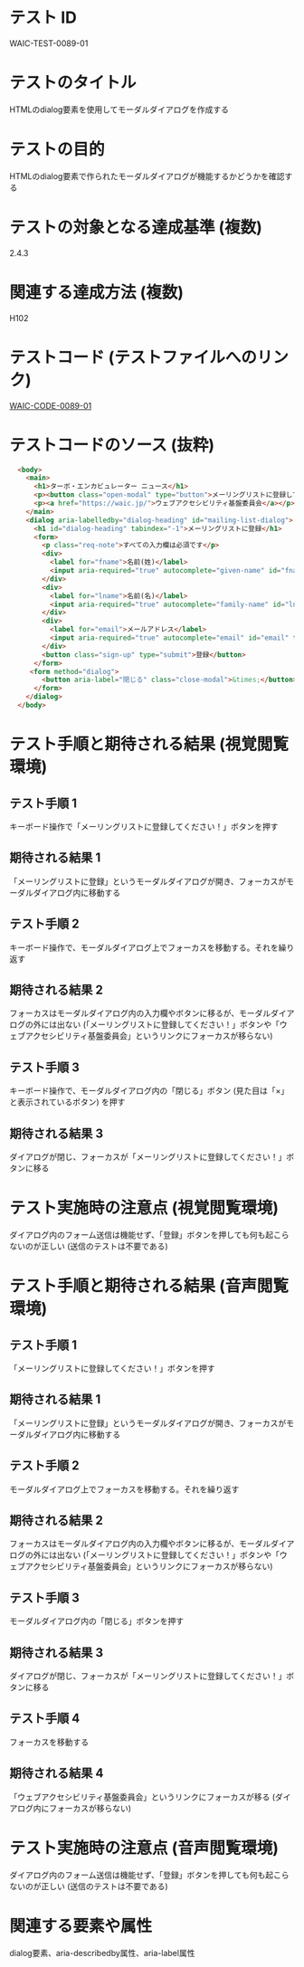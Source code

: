 # テスト ID

WAIC-TEST-0089-01

# テストのタイトル

HTMLのdialog要素を使用してモーダルダイアログを作成する

# テストの目的

HTMLのdialog要素で作られたモーダルダイアログが機能するかどうかを確認する

# テストの対象となる達成基準 (複数)

2.4.3

# 関連する達成方法 (複数)

H102

# テストコード (テストファイルへのリンク)

[WAIC-CODE-0089-01](https://waic.github.io/as_test/WAIC-CODE/WAIC-CODE-0089-01.html)

# テストコードのソース (抜粋)

```HTML
  <body>
    <main>
      <h1>ターボ・エンカビュレーター ニュース</h1>
      <p><button class="open-modal" type="button">メーリングリストに登録してください！</button></p>
      <p><a href="https://waic.jp/">ウェブアクセシビリティ基盤委員会</a></p>
    </main>
    <dialog aria-labelledby="dialog-heading" id="mailing-list-dialog">
      <h1 id="dialog-heading" tabindex="-1">メーリングリストに登録</h1>
      <form>
        <p class="req-note">すべての入力欄は必須です</p>
        <div>
          <label for="fname">名前(姓)</label>
          <input aria-required="true" autocomplete="given-name" id="fname" type="text">
        </div>
        <div>
          <label for="lname">名前(名)</label>
          <input aria-required="true" autocomplete="family-name" id="lname" type="text">
        </div>
        <div>
          <label for="email">メールアドレス</label>
          <input aria-required="true" autocomplete="email" id="email" type="text">
        </div>
        <button class="sign-up" type="submit">登録</button>
      </form>
     <form method="dialog">
        <button aria-label="閉じる" class="close-modal">&times;</button>
      </form>
    </dialog>
  </body>
```

# テスト手順と期待される結果 (視覚閲覧環境)

## テスト手順 1

キーボード操作で「メーリングリストに登録してください！」ボタンを押す

## 期待される結果 1

「メーリングリストに登録」というモーダルダイアログが開き、フォーカスがモーダルダイアログ内に移動する

## テスト手順 2

キーボード操作で、モーダルダイアログ上でフォーカスを移動する。それを繰り返す

## 期待される結果 2

フォーカスはモーダルダイアログ内の入力欄やボタンに移るが、モーダルダイアログの外には出ない (「メーリングリストに登録してください！」ボタンや「ウェブアクセシビリティ基盤委員会」というリンクにフォーカスが移らない)

## テスト手順 3

キーボード操作で、モーダルダイアログ内の「閉じる」ボタン (見た目は「×」と表示されているボタン) を押す

## 期待される結果 3

ダイアログが閉じ、フォーカスが「メーリングリストに登録してください！」ボタンに移る

# テスト実施時の注意点 (視覚閲覧環境)

ダイアログ内のフォーム送信は機能せず、「登録」ボタンを押しても何も起こらないのが正しい (送信のテストは不要である)

# テスト手順と期待される結果 (音声閲覧環境)

## テスト手順 1

「メーリングリストに登録してください！」ボタンを押す

## 期待される結果 1

「メーリングリストに登録」というモーダルダイアログが開き、フォーカスがモーダルダイアログ内に移動する

## テスト手順 2

モーダルダイアログ上でフォーカスを移動する。それを繰り返す

## 期待される結果 2

フォーカスはモーダルダイアログ内の入力欄やボタンに移るが、モーダルダイアログの外には出ない (「メーリングリストに登録してください！」ボタンや「ウェブアクセシビリティ基盤委員会」というリンクにフォーカスが移らない)

## テスト手順 3

モーダルダイアログ内の「閉じる」ボタンを押す

## 期待される結果 3

ダイアログが閉じ、フォーカスが「メーリングリストに登録してください！」ボタンに移る

## テスト手順 4

フォーカスを移動する

## 期待される結果 4

「ウェブアクセシビリティ基盤委員会」というリンクにフォーカスが移る (ダイアログ内にフォーカスが移らない)

# テスト実施時の注意点 (音声閲覧環境)

ダイアログ内のフォーム送信は機能せず、「登録」ボタンを押しても何も起こらないのが正しい (送信のテストは不要である)

# 関連する要素や属性

dialog要素、aria-describedby属性、aria-label属性
